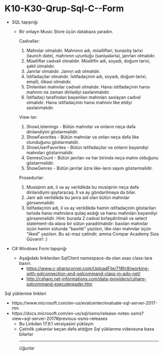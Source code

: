# K10-K30-Qrup-Sql-C--Form
<ul>
<li>
<p>SQL tapşırığı</p>
<ul>
<li>
<p>Bir onlayn Music Store üçün databaza yaradın.</p>
<p>Cədvəllər:</p>
<ol>
<li>Mahnılar olmalıdır. Mahnının adı, müəllifləri, buraxılış tarixi (launch date), mahnının uzunluğu (saniyələrlə), janrları olmalıdır.</li>
<li>Müəlliflər cədvəli olmalıdır. Müəllifin adı, soyadı, doğum tarixi, şəkli olmalıdır.</li>
<li>Janrlar olmalıdır. Janrın adı olmalıdır.</li>
<li>İstifadəçilər olmalıdır. İstifadəçinin adı, soyadı, doğum tarixi, emaili, ölkəsi olmalıdır.</li>
<li>Dinlənilən mahnılar cədvəli olmalıdır. Hansı istifadəçinin hansı mahnını nə zaman dinlədiyi saxlanmalıdır.</li>
<li>İstifadəçi tərəfindən bəyənilən mahnıları saxlayan cədvəl olmalıdır. Hansı istifadəçinin hansı mahnını like etdiyi saxlanmalıdır.</li>
</ol>
<p>View-lar:</p>
<ol>
<li>ShowListenings - Bütün mahnılar və onların neçə dəfə dinləndiyini göstərməlidir.</li>
<li>ShowFavorites - Bütün mahnılar və onları neçə dəfə like olunduğunu göstərməlidir.</li>
<li>ShowUserFavorites - Bütün istifadəçilər və onların bəyəndiyi mahnıları göstərməlidir.</li>
<li>GenresCount - Bütün janrları və hər birində neçə mahnı olduğunu göstərməlidir.</li>
<li>ShowGenres - Bütün janrlar üzrə like-ların sayını göstərməlidir.</li>
</ol>
<p>Prosedurlar:</p>
<ol>
<li>Musiqinin adı, il və ay verildikdə bu musiqinin neçə dəfə dinləndiyini qaytaracaq. İl və ay göndərilməyə də bilər.</li>
<li>Janr adı verildikdə bu janra aid olan bütün mahnılar görsənməlidir.</li>
<li>İstifadəçinin adı, il və ay verildikdə həmin istifadəçinin göstərilən tarixdə hansı mahnılara qulaq asdığı və
hansı mahnıları bəyəndiyi görsənməlidir. Hint: burada 2 cədvəl birləşdirilməli və select statement-də əlavə bir sütun  yaradılmalıdır:
baxılan mahnılar üçün həmin sütunda "baxılıb" yazılsın, like olan mahnılar üçün "liked" yazılsın.
Bu az-maz çətindir, amma Compar Academy Sizə Güvənir! :)</li>
</ol>
</li>
</ul>
</li>
<li>
<p>C# Windows Form tapşırığı</p>
<ul>
<li>Aşağıdakı linklərdən SqlClient namespace-də olan əsas class-lara baxın.
<ul>
<li><a href="https://www.c-sharpcorner.com/UploadFile/718fc8/working-with-sqlconnection-and-sqlcommand-class-in-ado-net/" rel="nofollow">https://www.c-sharpcorner.com/UploadFile/718fc8/working-with-sqlconnection-and-sqlcommand-class-in-ado-net/</a></li>
<li><a href="http://csharp.net-informations.com/data-providers/csharp-sqlcommand-executereader.htm" rel="nofollow">http://csharp.net-informations.com/data-providers/csharp-sqlcommand-executereader.htm</a></li>
</ul>
</li>

</li>
</ul>
</li>
</ul>
<p>Sql yüklenme linkleri</p>
<ul>
  <li>https://www.microsoft.com/en-us/evalcenter/evaluate-sql-server-2017-rtm</li>
  <li>https://docs.microsoft.com/en-us/sql/ssms/release-notes-ssms?view=sql-server-2017#previous-ssms-releases
    <ul>
      <li> Bu Linkdən 17.9.1 versiyasini yükləyin</li>
      <li> Çətinlik çəkənlər keçən dəfə atdığım Sql yüklənmə videosuna baxa bilərlər</li>
      
  </li>
  <hr>
<i>Uğurlar</i>
